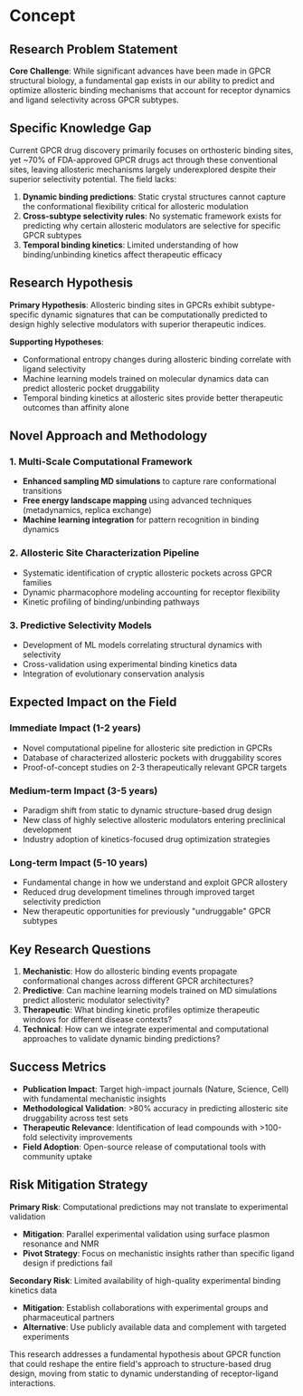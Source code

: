 # Concept

## Research Problem Statement

**Core Challenge**: While significant advances have been made in GPCR structural biology, a fundamental gap exists in our ability to predict and optimize allosteric binding mechanisms that account for receptor dynamics and ligand selectivity across GPCR subtypes.

## Specific Knowledge Gap

Current GPCR drug discovery primarily focuses on orthosteric binding sites, yet ~70% of FDA-approved GPCR drugs act through these conventional sites, leaving allosteric mechanisms largely underexplored despite their superior selectivity potential. The field lacks:

1. **Dynamic binding predictions**: Static crystal structures cannot capture the conformational flexibility critical for allosteric modulation
2. **Cross-subtype selectivity rules**: No systematic framework exists for predicting why certain allosteric modulators are selective for specific GPCR subtypes
3. **Temporal binding kinetics**: Limited understanding of how binding/unbinding kinetics affect therapeutic efficacy

## Research Hypothesis

**Primary Hypothesis**: Allosteric binding sites in GPCRs exhibit subtype-specific dynamic signatures that can be computationally predicted to design highly selective modulators with superior therapeutic indices.

**Supporting Hypotheses**:
- Conformational entropy changes during allosteric binding correlate with ligand selectivity
- Machine learning models trained on molecular dynamics data can predict allosteric pocket druggability
- Temporal binding kinetics at allosteric sites provide better therapeutic outcomes than affinity alone

## Novel Approach and Methodology

### 1. Multi-Scale Computational Framework
- **Enhanced sampling MD simulations** to capture rare conformational transitions
- **Free energy landscape mapping** using advanced techniques (metadynamics, replica exchange)
- **Machine learning integration** for pattern recognition in binding dynamics

### 2. Allosteric Site Characterization Pipeline
- Systematic identification of cryptic allosteric pockets across GPCR families
- Dynamic pharmacophore modeling accounting for receptor flexibility
- Kinetic profiling of binding/unbinding pathways

### 3. Predictive Selectivity Models
- Development of ML models correlating structural dynamics with selectivity
- Cross-validation using experimental binding kinetics data
- Integration of evolutionary conservation analysis

## Expected Impact on the Field

### Immediate Impact (1-2 years)
- Novel computational pipeline for allosteric site prediction in GPCRs
- Database of characterized allosteric pockets with druggability scores
- Proof-of-concept studies on 2-3 therapeutically relevant GPCR targets

### Medium-term Impact (3-5 years)
- Paradigm shift from static to dynamic structure-based drug design
- New class of highly selective allosteric modulators entering preclinical development
- Industry adoption of kinetics-focused drug optimization strategies

### Long-term Impact (5-10 years)
- Fundamental change in how we understand and exploit GPCR allostery
- Reduced drug development timelines through improved target selectivity prediction
- New therapeutic opportunities for previously "undruggable" GPCR subtypes

## Key Research Questions

1. **Mechanistic**: How do allosteric binding events propagate conformational changes across different GPCR architectures?
2. **Predictive**: Can machine learning models trained on MD simulations predict allosteric modulator selectivity?
3. **Therapeutic**: What binding kinetic profiles optimize therapeutic windows for different disease contexts?
4. **Technical**: How can we integrate experimental and computational approaches to validate dynamic binding predictions?

## Success Metrics

- **Publication Impact**: Target high-impact journals (Nature, Science, Cell) with fundamental mechanistic insights
- **Methodological Validation**: >80% accuracy in predicting allosteric site druggability across test sets
- **Therapeutic Relevance**: Identification of lead compounds with >100-fold selectivity improvements
- **Field Adoption**: Open-source release of computational tools with community uptake

## Risk Mitigation Strategy

**Primary Risk**: Computational predictions may not translate to experimental validation
- **Mitigation**: Parallel experimental validation using surface plasmon resonance and NMR
- **Pivot Strategy**: Focus on mechanistic insights rather than specific ligand design if predictions fail

**Secondary Risk**: Limited availability of high-quality experimental binding kinetics data
- **Mitigation**: Establish collaborations with experimental groups and pharmaceutical partners
- **Alternative**: Use publicly available data and complement with targeted experiments

This research addresses a fundamental hypothesis about GPCR function that could reshape the entire field's approach to structure-based drug design, moving from static to dynamic understanding of receptor-ligand interactions.